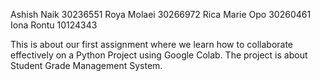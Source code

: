 Ashish Naik 30236551
Roya Molaei 30266972
Rica Marie Opo 30260461
Iona Rontu 10124343

This is about our first assignment where we learn how to collaborate effectively on a Python Project using Google Colab. The project is about Student Grade Management System.